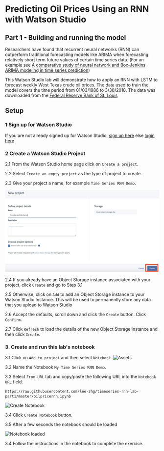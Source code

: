 #  Predicting Oil Prices Using an RNN with Watson Studio

## Part 1 - Building and running the model

Researchers have found  that recurrent neural networks (RNN) can outperform traditional forecasting models like ARIMA when  forecasting relatively short term future values of certain  time series data. (For an example see [A comparative study of neural network and Box-Jenkins ARIMA modeling in time series prediction](https://www.sciencedirect.com/science/article/abs/pii/S0360835202000360))

This Watson Studio lab  will demonstrate how to apply an RNN with LSTM to forecast weekly West Texas crude oil prices. The data used to train the model covers the time period  from 01/03/1986 to 3/30/2018. The data  was downloaded from the [Federal Reserve Bank of St. Louis](https://fred.stlouisfed.org)

##  Setup

### 1 Sign up for Watson Studio

If you are not already signed up for Watson Studio, [sign up here](https://www.ibm.com/cloud/watson-studio) else [login here](https://dataplatform.cloud.ibm.com/)

### 2 Create a Watson Studio Project

2.1 From the Watson Studio home page click on `Create a project`.

2.2 Select `Create an empty project` as the type of project to create.

2.3 Give your project a name, for example `Time Series RNN Demo`.

![Name Project](images/ss2.png)

2.4 If you already have an Object Storage instance associated with your project, click `Create` and go to Step 3.1

2.5 Otherwise, click on `Add` to add an Object Storage instance to your Watson Studio Instance. This will be used to permanently store any data that you upload to Watson Studio

2.6 Accept the defaults, scroll down and click the `Create` button. Click `Confirm`.

2.7 Click `Refresh` to load the details of the new Object Storage instance and then click `Create`.


### 3. Create  and run this lab's notebook

3.1 Click on  `Add to project` and then select `Notebook`.
![Assets](images/ss3.png)

3.2 Name the Notebook `My Time Series RNN Demo`. 

3.3 Select `From URL` tab and copy/paste the following URL into the `Notebook URL` field.

```
https://raw.githubusercontent.com/lee-zhg/timeseries-rnn-lab-part1/master/oilpricernn.ipynb
```

![Create Notebook](images/ss4.png)

3.4 Click `Create Notebook` button.

3.5 After a few seconds the notebook should be loaded

![Notebook loaded](images/ss5.png)

3.4 Follow the instructions in the notebook to complete the exercise.
